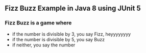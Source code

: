 ## Fizz Buzz Example in Java 8 using JUnit 5

### Fizz Buzz is a game where
- if the number is divisible by 3, you say Fizz, heyyyyyyyy
- if the number is divisible by 5, you say Buzz
- if neither, you say the number
